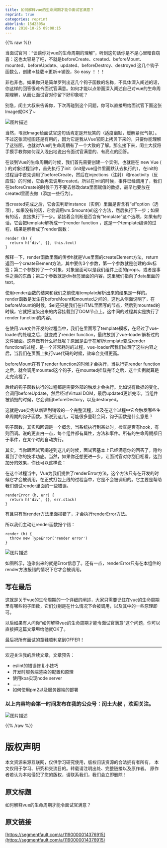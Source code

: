 ```yaml
---
title: 如何解释vue的生命周期才能令面试官满意？
reprint: true
categories: reprint
abbrlink: 15d2305a
date: 2018-10-25 09:08:15
---
```


{{% raw %}}
<p>&#x5F53;&#x9762;&#x8BD5;&#x5B98;&#x95EE;&#xFF1A;&#x201C;&#x8C08;&#x8C08;&#x4F60;&#x5BF9;vue&#x7684;&#x751F;&#x547D;&#x5468;&#x671F;&#x7684;&#x7406;&#x89E3;&#x201D;&#xFF0C;&#x542C;&#x5230;&#x8FD9;&#x53E5;&#x8BDD;&#x4F60;&#x662F;&#x4E0D;&#x662F;&#x5FC3;&#x91CC;&#x6697;&#x81EA;&#x7A83;&#x559C;&#xFF1A;&#x8FD9;&#x4E5F;&#x592A;&#x5BB9;&#x6613;&#x4E86;&#x5427;&#xFF0C;&#x4E0D;&#x5C31;&#x662F;beforeCreate&#x3001;created&#x3001;beforeMount&#x3001;mounted&#x3001;beforeUpdate&#x3001;updated&#x3001;beforeDestroy&#x3001;destroyed &#x8FD9;&#x51E0;&#x4E2A;&#x94A9;&#x5B50;&#x51FD;&#x6570;&#x4E48;&#xFF0C;&#x521B;&#x5EFA;=&gt;&#x6302;&#x8F7D;=&gt;&#x66F4;&#x65B0;=&gt;&#x9500;&#x6BC1;&#xFF0C;So easy &#xFF01;&#xFF01;&#xFF01;</p><p>&#x975E;&#x4E5F;&#x975E;&#x4E5F;&#x3002;&#x5982;&#x679C;&#x4F60;&#x53EA;&#x662F;&#x7B80;&#x5355;&#x7F57;&#x5217;&#x51FA;&#x8FD9;&#x51E0;&#x4E2A;&#x94A9;&#x5B50;&#x51FD;&#x6570;&#x7684;&#x540D;&#x79F0;&#xFF0C;&#x4E0D;&#x5177;&#x4F53;&#x6DF1;&#x5165;&#x9610;&#x8FF0;&#x7684;&#x8BDD;&#xFF0C;&#x4F60;&#x8FD9;&#x6837;&#x7684;&#x56DE;&#x7B54;&#x5F88;&#x96BE;&#x4EE4;&#x9762;&#x8BD5;&#x5B98;&#x6EE1;&#x610F;&#x3002;&#x5982;&#x4F55;&#x624D;&#x80FD;&#x4EE5;&#x70B9;&#x5E26;&#x9762;&#x6DF1;&#x5165;&#x9610;&#x8FF0;&#x81EA;&#x5DF1;&#x5BF9;vue&#x7684;&#x751F;&#x547D;&#x5468;&#x671F;&#x7406;&#x89E3;&#xFF0C;&#x4ECE;&#x800C;&#x8BA9;&#x9762;&#x8BD5;&#x5B98;&#x5BF9;&#x4F60;&#x7559;&#x4E0B;&#x597D;&#x5370;&#x8C61;&#x5462;&#xFF1F;</p><p>&#x522B;&#x6025;&#xFF0C;&#x95F0;&#x571F;&#x5927;&#x53D4;&#x6765;&#x544A;&#x8BC9;&#x4F60;&#xFF0C;&#x4E0B;&#x6B21;&#x518D;&#x78B0;&#x5230;&#x8FD9;&#x4E2A;&#x95EE;&#x9898;&#xFF0C;&#x4F60;&#x53EF;&#x4EE5;&#x76F4;&#x63A5;&#x7529;&#x7ED9;&#x9762;&#x8BD5;&#x5B98;&#x4E0B;&#x9762;&#x8FD9;&#x5F20;Image&#x5C31;OK&#x4E86;~</p><p><span class="img-wrap"><img data-src="/img/bV4xju?w=1200&amp;h=3039" src="https://static.alili.tech/img/bV4xju?w=1200&amp;h=3039" alt="&#x56FE;&#x7247;&#x63CF;&#x8FF0;" title="&#x56FE;&#x7247;&#x63CF;&#x8FF0;" style="cursor:pointer;display:inline"></span></p><p>&#x5F53;&#x7136;&#xFF0C;&#x7529;&#x5F20;Image&#x7ED9;&#x9762;&#x8BD5;&#x5B98;&#x8FD9;&#x53E5;&#x8BDD;&#x80AF;&#x5B9A;&#x662F;&#x5F00;&#x73A9;&#x7B11;&#x7684;&#xFF08;&#x9002;&#x5EA6;&#x5E7D;&#x9ED8;&#xFF0C;&#x7F13;&#x89E3;&#x7D27;&#x5F20;&#x6C14;&#x6C1B;&#xFF09;&#x3002;&#x4E0D;&#x8FC7;&#x8FD9;&#x5F20;&#x6D41;&#x7A0B;&#x56FE;&#x8FD8;&#x662F;&#x6709;&#x7528;&#x7684;&#xFF0C;&#x56E0;&#x4E3A;&#x5B83;&#x662F;&#x6211;&#x4ECE;Vue&#x5B98;&#x7F51;&#x4E0A;&#x62F7;&#x8D1D;&#x4E0B;&#x6765;&#x7684;&#xFF0C;&#x53EA;&#x8981;&#x4F60;&#x80FD;&#x7406;&#x89E3;&#x4E86;&#x8FD9;&#x5F20;&#x56FE;&#xFF0C;&#x4E5F;&#x5C31;&#x5BF9;Vue&#x7684;&#x751F;&#x547D;&#x5468;&#x671F;&#x6709;&#x4E86;&#x4E00;&#x4E2A;&#x5927;&#x81F4;&#x7684;&#x4E86;&#x89E3;&#x3002;&#x90A3;&#x4E48;&#x63A5;&#x4E0B;&#x6765;&#xFF0C;&#x95F0;&#x571F;&#x5927;&#x53D4;&#x5C06;&#x624B;&#x6478;&#x624B;&#x6559;&#x4F60;&#x5982;&#x4F55;&#x6DF1;&#x5165;&#x6D45;&#x51FA;&#x5730;&#x8BF4;&#x51FA;&#x4EE4;&#x9762;&#x8BD5;&#x5B98;&#x6EE1;&#x610F;&#x7684;&#x3001;&#x6709;&#x4EAE;&#x70B9;&#x7684;&#x56DE;&#x7B54;&#x3002;</p><p>&#x5728;&#x8C08;&#x5230;Vue&#x7684;&#x751F;&#x547D;&#x5468;&#x671F;&#x7684;&#x65F6;&#x5019;&#xFF0C;&#x6211;&#x4EEC;&#x9996;&#x5148;&#x9700;&#x8981;&#x521B;&#x5EFA;&#x4E00;&#x4E2A;&#x5B9E;&#x4F8B;&#xFF0C;&#x4E5F;&#x5C31;&#x662F;&#x5728; new Vue ( ) &#x7684;&#x5BF9;&#x8C61;&#x8FC7;&#x7A0B;&#x5F53;&#x4E2D;&#xFF0C;&#x9996;&#x5148;&#x6267;&#x884C;&#x4E86;init&#xFF08;init&#x662F;vue&#x7EC4;&#x4EF6;&#x91CC;&#x9762;&#x9ED8;&#x8BA4;&#x53BB;&#x6267;&#x884C;&#x7684;&#xFF09;&#xFF0C;&#x5728;init&#x7684;&#x8FC7;&#x7A0B;&#x5F53;&#x4E2D;&#x9996;&#x5148;&#x8C03;&#x7528;&#x4E86;beforeCreate&#xFF0C;&#x7136;&#x540E;&#x5728;injections&#xFF08;&#x6CE8;&#x5C04;&#xFF09;&#x548C;reactivity&#xFF08;&#x53CD;&#x5E94;&#x6027;&#xFF09;&#x7684;&#x65F6;&#x5019;&#xFF0C;&#x5B83;&#x4F1A;&#x518D;&#x53BB;&#x8C03;&#x7528;created&#x3002;&#x6240;&#x4EE5;&#x5728;init&#x7684;&#x65F6;&#x5019;&#xFF0C;&#x4E8B;&#x4EF6;&#x5DF2;&#x7ECF;&#x8C03;&#x7528;&#x4E86;&#xFF0C;&#x6211;&#x4EEC;&#x5728;beforeCreate&#x7684;&#x65F6;&#x5019;&#x5343;&#x4E07;&#x4E0D;&#x8981;&#x53BB;&#x4FEE;&#x6539;data&#x91CC;&#x9762;&#x8D4B;&#x503C;&#x7684;&#x6570;&#x636E;&#xFF0C;&#x6700;&#x65E9;&#x4E5F;&#x8981;&#x653E;&#x5728;created&#x91CC;&#x9762;&#x53BB;&#x505A;&#xFF08;&#x6DFB;&#x52A0;&#x4E00;&#x4E9B;&#x884C;&#x4E3A;&#xFF09;&#x3002;</p><p>&#x5F53;created&#x5B8C;&#x6210;&#x4E4B;&#x540E;&#xFF0C;&#x5B83;&#x4F1A;&#x53BB;&#x5224;&#x65AD;instance&#xFF08;&#x5B9E;&#x4F8B;&#xFF09;&#x91CC;&#x9762;&#x662F;&#x5426;&#x542B;&#x6709;&#x201C;el&#x201D;option&#xFF08;&#x9009;&#x9879;&#xFF09;&#xFF0C;&#x5982;&#x679C;&#x6CA1;&#x6709;&#x7684;&#x8BDD;&#xFF0C;&#x5B83;&#x4F1A;&#x8C03;&#x7528;vm.$mount(el)&#x8FD9;&#x4E2A;&#x65B9;&#x6CD5;&#xFF0C;&#x7136;&#x540E;&#x6267;&#x884C;&#x4E0B;&#x4E00;&#x6B65;&#xFF1B;&#x5982;&#x679C;&#x6709;&#x7684;&#x8BDD;&#xFF0C;&#x76F4;&#x63A5;&#x6267;&#x884C;&#x4E0B;&#x4E00;&#x6B65;&#x3002;&#x7D27;&#x63A5;&#x7740;&#x4F1A;&#x5224;&#x65AD;&#x662F;&#x5426;&#x542B;&#x6709;&#x201C;template&#x201D;&#x8FD9;&#x4E2A;&#x9009;&#x9879;&#xFF0C;&#x5982;&#x679C;&#x6709;&#x7684;&#x8BDD;&#xFF0C;&#x5B83;&#x4F1A;&#x628A;template&#x89E3;&#x6790;&#x6210;&#x4E00;&#x4E2A;render function &#xFF0C;&#x8FD9;&#x662F;&#x4E00;&#x4E2A;template&#x7F16;&#x8BD1;&#x7684;&#x8FC7;&#x7A0B;&#xFF0C;&#x7ED3;&#x679C;&#x662F;&#x89E3;&#x6790;&#x6210;&#x4E86;render&#x51FD;&#x6570;&#xFF1A;</p><div class="widget-codetool" style="display:none"><div class="widget-codetool--inner"><span class="selectCode code-tool" data-toggle="tooltip" data-placement="top" title="" data-original-title="&#x5168;&#x9009;"></span> <span type="button" class="copyCode code-tool" data-toggle="tooltip" data-placement="top" data-clipboard-text="render (h) {
  return h(&apos;div&apos;, {}, this.text)
}" title="" data-original-title="&#x590D;&#x5236;"></span> <span type="button" class="saveToNote code-tool" data-toggle="tooltip" data-placement="top" title="" data-original-title="&#x653E;&#x8FDB;&#x7B14;&#x8BB0;"></span></div></div><pre class="hljs kotlin"><code>render (h) {
  <span class="hljs-keyword">return</span> h(<span class="hljs-string">&apos;div&apos;</span>, {}, <span class="hljs-keyword">this</span>.text)
}</code></pre><p>&#x89E3;&#x91CA;&#x4E00;&#x4E0B;&#xFF0C;render&#x51FD;&#x6570;&#x91CC;&#x9762;&#x7684;&#x4F20;&#x53C2;h&#x5C31;&#x662F;Vue&#x91CC;&#x9762;&#x7684;createElement&#x65B9;&#x6CD5;&#xFF0C;return&#x8FD4;&#x56DE;&#x4E00;&#x4E2A;createElement&#x65B9;&#x6CD5;&#xFF0C;&#x5176;&#x4E2D;&#x8981;&#x4F20;3&#x4E2A;&#x53C2;&#x6570;&#xFF0C;&#x7B2C;&#x4E00;&#x4E2A;&#x53C2;&#x6570;&#x5C31;&#x662F;&#x521B;&#x5EFA;&#x7684;div&#x6807;&#x7B7E;&#xFF1B;&#x7B2C;&#x4E8C;&#x4E2A;&#x53C2;&#x6570;&#x4F20;&#x4E86;&#x4E00;&#x4E2A;&#x5BF9;&#x8C61;&#xFF0C;&#x5BF9;&#x8C61;&#x91CC;&#x9762;&#x53EF;&#x4EE5;&#x662F;&#x6211;&#x4EEC;&#x7EC4;&#x4EF6;&#x4E0A;&#x9762;&#x7684;props&#xFF0C;&#x6216;&#x8005;&#x662F;&#x4E8B;&#x4EF6;&#x4E4B;&#x7C7B;&#x7684;&#x4E1C;&#x897F;&#xFF1B;&#x7B2C;&#x4E09;&#x4E2A;&#x53C2;&#x6570;&#x5C31;&#x662F;div&#x6807;&#x7B7E;&#x91CC;&#x9762;&#x7684;&#x5185;&#x5BB9;&#xFF0C;&#x8FD9;&#x91CC;&#x6211;&#x4EEC;&#x6307;&#x5411;&#x4E86;data&#x91CC;&#x9762;&#x7684;text&#x3002;</p><p>&#x4F7F;&#x7528;render&#x51FD;&#x6570;&#x7684;&#x7ED3;&#x679C;&#x548C;&#x6211;&#x4EEC;&#x4E4B;&#x524D;&#x4F7F;&#x7528;template&#x89E3;&#x6790;&#x51FA;&#x6765;&#x7684;&#x7ED3;&#x679C;&#x662F;&#x4E00;&#x6837;&#x7684;&#x3002;render&#x51FD;&#x6570;&#x662F;&#x53D1;&#x751F;&#x5728;beforeMount&#x548C;mounted&#x4E4B;&#x95F4;&#x7684;&#xFF0C;&#x8FD9;&#x4E5F;&#x4ECE;&#x4FA7;&#x9762;&#x8BF4;&#x660E;&#x4E86;&#xFF0C;&#x5728;beforeMount&#x7684;&#x65F6;&#x5019;&#xFF0C;$el&#x8FD8;&#x53EA;&#x662F;&#x6211;&#x4EEC;&#x5728;HTML&#x91CC;&#x9762;&#x5199;&#x7684;&#x8282;&#x70B9;&#xFF0C;&#x7136;&#x540E;&#x5230;mounted&#x7684;&#x65F6;&#x5019;&#xFF0C;&#x5B83;&#x5C31;&#x628A;&#x6E32;&#x67D3;&#x51FA;&#x6765;&#x7684;&#x5185;&#x5BB9;&#x6302;&#x8F7D;&#x5230;&#x4E86;DOM&#x8282;&#x70B9;&#x4E0A;&#x3002;&#x8FD9;&#x4E2D;&#x95F4;&#x7684;&#x8FC7;&#x7A0B;&#x5176;&#x5B9E;&#x662F;&#x6267;&#x884C;&#x4E86;render function&#x7684;&#x5185;&#x5BB9;&#x3002;</p><p>&#x5728;&#x4F7F;&#x7528;.vue&#x6587;&#x4EF6;&#x5F00;&#x53D1;&#x7684;&#x8FC7;&#x7A0B;&#x5F53;&#x4E2D;&#xFF0C;&#x6211;&#x4EEC;&#x5728;&#x91CC;&#x9762;&#x5199;&#x4E86;template&#x6A21;&#x677F;&#xFF0C;&#x5728;&#x7ECF;&#x8FC7;&#x4E86;vue-loader&#x7684;&#x5904;&#x7406;&#x4E4B;&#x540E;&#xFF0C;&#x5C31;&#x53D8;&#x6210;&#x4E86;render function&#xFF0C;&#x6700;&#x7EC8;&#x653E;&#x5230;&#x4E86;vue-loader&#x89E3;&#x6790;&#x8FC7;&#x7684;&#x6587;&#x4EF6;&#x91CC;&#x9762;&#x3002;&#x8FD9;&#x6837;&#x505A;&#x6709;&#x4EC0;&#x4E48;&#x597D;&#x5904;&#x5462;&#xFF1F;&#x539F;&#x56E0;&#x662F;&#x7531;&#x4E8E;&#x5728;&#x89E3;&#x6790;template&#x53D8;&#x6210;render function&#x7684;&#x8FC7;&#x7A0B;&#xFF0C;&#x662F;&#x4E00;&#x4E2A;&#x975E;&#x5E38;&#x8017;&#x65F6;&#x7684;&#x8FC7;&#x7A0B;&#xFF0C;vue-loader&#x5E2E;&#x6211;&#x4EEC;&#x5904;&#x7406;&#x4E86;&#x8FD9;&#x4E9B;&#x5185;&#x5BB9;&#x4E4B;&#x540E;&#xFF0C;&#x5F53;&#x6211;&#x4EEC;&#x5728;&#x9875;&#x9762;&#x4E0A;&#x6267;&#x884C;vue&#x4EE3;&#x7801;&#x7684;&#x65F6;&#x5019;&#xFF0C;&#x6548;&#x7387;&#x4F1A;&#x53D8;&#x5F97;&#x66F4;&#x9AD8;&#x3002;</p><p>beforeMount&#x5728;&#x6709;&#x4E86;render function&#x7684;&#x65F6;&#x5019;&#x624D;&#x4F1A;&#x6267;&#x884C;&#xFF0C;&#x5F53;&#x6267;&#x884C;&#x5B8C;render function&#x4E4B;&#x540E;&#xFF0C;&#x5C31;&#x4F1A;&#x8C03;&#x7528;mounted&#x8FD9;&#x4E2A;&#x94A9;&#x5B50;&#xFF0C;&#x5728;mounted&#x6302;&#x8F7D;&#x5B8C;&#x6BD5;&#x4E4B;&#x540E;&#xFF0C;&#x8FD9;&#x4E2A;&#x5B9E;&#x4F8B;&#x5C31;&#x7B97;&#x662F;&#x8D70;&#x5B8C;&#x6D41;&#x7A0B;&#x4E86;&#x3002;</p><p>&#x540E;&#x7EED;&#x7684;&#x94A9;&#x5B50;&#x51FD;&#x6570;&#x6267;&#x884C;&#x7684;&#x8FC7;&#x7A0B;&#x90FD;&#x662F;&#x9700;&#x8981;&#x5916;&#x90E8;&#x7684;&#x89E6;&#x53D1;&#x624D;&#x4F1A;&#x6267;&#x884C;&#x3002;&#x6BD4;&#x5982;&#x8BF4;&#x6709;&#x6570;&#x636E;&#x7684;&#x53D8;&#x5316;&#xFF0C;&#x4F1A;&#x8C03;&#x7528;beforeUpdate&#xFF0C;&#x7136;&#x540E;&#x7ECF;&#x8FC7;Virtual DOM&#xFF0C;&#x6700;&#x540E;updated&#x66F4;&#x65B0;&#x5B8C;&#x6BD5;&#x3002;&#x5F53;&#x7EC4;&#x4EF6;&#x88AB;&#x9500;&#x6BC1;&#x7684;&#x65F6;&#x5019;&#xFF0C;&#x5B83;&#x4F1A;&#x8C03;&#x7528;beforeDestory&#xFF0C;&#x4EE5;&#x53CA;destoryed&#x3002;</p><p>&#x8FD9;&#x5C31;&#x662F;vue&#x5B9E;&#x4F8B;&#x4ECE;&#x65B0;&#x5EFA;&#x5230;&#x9500;&#x6BC1;&#x7684;&#x4E00;&#x4E2A;&#x5B8C;&#x6574;&#x6D41;&#x7A0B;&#xFF0C;&#x4EE5;&#x53CA;&#x5728;&#x8FD9;&#x4E2A;&#x8FC7;&#x7A0B;&#x4E2D;&#x5B83;&#x4F1A;&#x89E6;&#x53D1;&#x54EA;&#x4E9B;&#x751F;&#x547D;&#x5468;&#x671F;&#x7684;&#x94A9;&#x5B50;&#x51FD;&#x6570;&#x3002;&#x90A3;&#x8BF4;&#x5230;&#x8FD9;&#x513F;&#xFF0C;&#x53EF;&#x80FD;&#x5F88;&#x591A;&#x7AE5;&#x978B;&#x4F1A;&#x95EE;&#xFF0C;&#x94A9;&#x5B50;&#x51FD;&#x6570;&#x662F;&#x4EC0;&#x4E48;&#x610F;&#x601D;&#xFF1F;</p><p>&#x94A9;&#x5B50;&#x51FD;&#x6570;&#xFF0C;&#x5176;&#x5B9E;&#x548C;&#x56DE;&#x8C03;&#x662F;&#x4E00;&#x4E2A;&#x6982;&#x5FF5;&#xFF0C;&#x5F53;&#x7CFB;&#x7EDF;&#x6267;&#x884C;&#x5230;&#x67D0;&#x5904;&#x65F6;&#xFF0C;&#x68C0;&#x67E5;&#x662F;&#x5426;&#x6709;hook&#xFF0C;&#x6709;&#x5219;&#x56DE;&#x8C03;&#x3002;&#x8BF4;&#x7684;&#x66F4;&#x76F4;&#x767D;&#x4E00;&#x70B9;&#xFF0C;&#x6BCF;&#x4E2A;&#x7EC4;&#x4EF6;&#x90FD;&#x6709;&#x5C5E;&#x6027;&#xFF0C;&#x65B9;&#x6CD5;&#x548C;&#x4E8B;&#x4EF6;&#x3002;&#x6240;&#x6709;&#x7684;&#x751F;&#x547D;&#x5468;&#x671F;&#x90FD;&#x5F52;&#x4E8E;&#x4E8B;&#x4EF6;&#xFF0C;&#x5728;&#x67D0;&#x4E2A;&#x65F6;&#x523B;&#x81EA;&#x52A8;&#x6267;&#x884C;&#x3002;</p><p>&#x5176;&#x5B9E;&#xFF0C;&#x5F53;&#x4F60;&#x8DDF;&#x9762;&#x8BD5;&#x5B98;&#x9610;&#x8FF0;&#x5230;&#x8FD9;&#x513F;&#x7684;&#x65F6;&#x5019;&#xFF0C;&#x9762;&#x8BD5;&#x5B98;&#x57FA;&#x672C;&#x4E0A;&#x5DF2;&#x7ECF;&#x6EE1;&#x610F;&#x4F60;&#x7684;&#x56DE;&#x7B54;&#x4E86;&#xFF0C;&#x9690;&#x7EA6;&#x770B;&#x5230;&#x4E86;&#x4F60;&#x7684;&#x6280;&#x672F;&#x529F;&#x5E95;&#x3002;&#x5F53;&#x7136;&#xFF0C;&#x5982;&#x679C;&#x4F60;&#x8FD8;&#x60F3;&#x66F4;&#x8FDB;&#x4E00;&#x6B65;&#xFF0C;&#x8BA9;&#x9762;&#x8BD5;&#x5B98;&#x5BF9;&#x4F60;&#x522E;&#x76EE;&#x76F8;&#x770B;&#xFF0C;&#x8FBE;&#x5230;&#x52A0;&#x5206;&#x7684;&#x6548;&#x679C;&#xFF0C;&#x4F60;&#x8FD8;&#x53EF;&#x4EE5;&#x8FD9;&#x6837;&#x8BF4;&#xFF1A;</p><p>&#x5728;&#x8FD9;&#x4E2A;&#x8FC7;&#x7A0B;&#x5F53;&#x4E2D;&#xFF0C;Vue&#x4E3A;&#x6211;&#x4EEC;&#x63D0;&#x4F9B;&#x4E86;renderError&#x65B9;&#x6CD5;&#xFF0C;&#x8FD9;&#x4E2A;&#x65B9;&#x6CD5;&#x53EA;&#x6709;&#x5728;&#x5F00;&#x53D1;&#x7684;&#x65F6;&#x5019;&#x5B83;&#x624D;&#x4F1A;&#x88AB;&#x8C03;&#x7528;&#xFF0C;&#x5728;&#x6B63;&#x5F0F;&#x6253;&#x5305;&#x4E0A;&#x7EBF;&#x7684;&#x8FC7;&#x7A0B;&#x5F53;&#x4E2D;&#xFF0C;&#x5B83;&#x662F;&#x4E0D;&#x4F1A;&#x88AB;&#x8C03;&#x7528;&#x7684;&#x3002;&#x5B83;&#x4E3B;&#x8981;&#x662F;&#x5E2E;&#x52A9;&#x6211;&#x4EEC;&#x8C03;&#x8BD5;render&#x91CC;&#x9762;&#x7684;&#x4E00;&#x4E9B;&#x9519;&#x8BEF;&#x3002;</p><div class="widget-codetool" style="display:none"><div class="widget-codetool--inner"><span class="selectCode code-tool" data-toggle="tooltip" data-placement="top" title="" data-original-title="&#x5168;&#x9009;"></span> <span type="button" class="copyCode code-tool" data-toggle="tooltip" data-placement="top" data-clipboard-text="renderError (h, err) {
  return h(&apos;div&apos;, {}, err.stack)
}" title="" data-original-title="&#x590D;&#x5236;"></span> <span type="button" class="saveToNote code-tool" data-toggle="tooltip" data-placement="top" title="" data-original-title="&#x653E;&#x8FDB;&#x7B14;&#x8BB0;"></span></div></div><pre class="hljs stata"><code>renderError (<span class="hljs-keyword">h</span>, <span class="hljs-keyword">err</span>) {
  <span class="hljs-keyword">return</span> <span class="hljs-built_in">h</span>(&apos;div&apos;, {}, <span class="hljs-keyword">err</span>.<span class="hljs-keyword">stack</span>)
}</code></pre><p>&#x6709;&#x4E14;&#x53EA;&#x6709;&#x5F53;render&#x65B9;&#x6CD5;&#x91CC;&#x9762;&#x62A5;&#x9519;&#x4E86;&#xFF0C;&#x624D;&#x4F1A;&#x6267;&#x884C;renderError&#x65B9;&#x6CD5;&#x3002;</p><p>&#x6240;&#x4EE5;&#x6211;&#x4EEC;&#x4E3B;&#x52A8;&#x8BA9;render&#x51FD;&#x6570;&#x62A5;&#x4E2A;&#x9519;&#xFF1A;</p><div class="widget-codetool" style="display:none"><div class="widget-codetool--inner"><span class="selectCode code-tool" data-toggle="tooltip" data-placement="top" title="" data-original-title="&#x5168;&#x9009;"></span> <span type="button" class="copyCode code-tool" data-toggle="tooltip" data-placement="top" data-clipboard-text="render (h) {
  throw new TypeError(&apos;render error&apos;)
}" title="" data-original-title="&#x590D;&#x5236;"></span> <span type="button" class="saveToNote code-tool" data-toggle="tooltip" data-placement="top" title="" data-original-title="&#x653E;&#x8FDB;&#x7B14;&#x8BB0;"></span></div></div><pre class="hljs haxe"><code>render (h) {
  <span class="hljs-keyword">throw</span> <span class="hljs-keyword">new</span> <span class="hljs-type">TypeError</span>(<span class="hljs-string">&apos;render error&apos;</span>)
}</code></pre><p><span class="img-wrap"><img data-src="/img/bV8ufZ?w=1300&amp;h=420" src="https://static.alili.tech/img/bV8ufZ?w=1300&amp;h=420" alt="&#x56FE;&#x7247;&#x63CF;&#x8FF0;" title="&#x56FE;&#x7247;&#x63CF;&#x8FF0;" style="cursor:pointer;display:inline"></span></p><p>&#x5982;&#x56FE;&#x6240;&#x793A;&#xFF0C;&#x6E32;&#x67D3;&#x51FA;&#x6765;&#x7684;&#x5C31;&#x662F;Error&#x4FE1;&#x606F;&#x4E86;&#x3002;&#x8FD8;&#x6709;&#x4E00;&#x70B9;&#xFF0C;renderError&#x53EA;&#x6709;&#x5728;&#x672C;&#x7EC4;&#x4EF6;&#x7684;render&#x65B9;&#x6CD5;&#x62A5;&#x9519;&#x7684;&#x60C5;&#x51B5;&#x4E0B;&#x5B83;&#x624D;&#x4F1A;&#x88AB;&#x8C03;&#x7528;&#x3002;</p><h2 id="articleHeader0">&#x5199;&#x5728;&#x6700;&#x540E;</h2><p>&#x8FD9;&#x5C31;&#x662F;&#x5173;&#x4E8E;vue&#x7684;&#x751F;&#x547D;&#x5468;&#x671F;&#x7684;&#x4E00;&#x4E2A;&#x8BE6;&#x7EC6;&#x7684;&#x9610;&#x8FF0;&#xFF0C;&#x5927;&#x5BB6;&#x53EA;&#x9700;&#x8981;&#x8BB0;&#x4F4F;&#x5728;vue&#x7684;&#x751F;&#x547D;&#x5468;&#x671F;&#x91CC;&#x6709;&#x54EA;&#x4E9B;&#x94A9;&#x5B50;&#x51FD;&#x6570;&#xFF0C;&#x5B83;&#x4EEC;&#x5206;&#x522B;&#x662F;&#x5728;&#x4EC0;&#x4E48;&#x60C5;&#x51B5;&#x4E0B;&#x4F1A;&#x88AB;&#x8C03;&#x7528;&#xFF0C;&#x4EE5;&#x53CA;&#x5176;&#x4E2D;&#x7684;&#x4E00;&#x4E9B;&#x539F;&#x7406;&#x5373;&#x53EF;&#x3002;</p><p>&#x4EE5;&#x540E;&#x5982;&#x679C;&#x6709;&#x4EBA;&#x95EE;&#x4F60;&#x201C;&#x5982;&#x4F55;&#x89E3;&#x91CA;vue&#x7684;&#x751F;&#x547D;&#x5468;&#x671F;&#x624D;&#x80FD;&#x4EE4;&#x9762;&#x8BD5;&#x5B98;&#x6EE1;&#x610F;&#x201D;&#x8FD9;&#x4E2A;&#x95EE;&#x9898;&#xFF0C;&#x4F60;&#x53EF;&#x4EE5;&#x76F4;&#x63A5;&#x628A;&#x8FD9;&#x7BC7;&#x6587;&#x7AE0;&#x7529;&#x7ED9;&#x4ED6;&#x5C31;OK&#x4E86;&#x3002;</p><p>&#x6700;&#x540E;&#x795D;&#x6240;&#x6709;&#x9762;&#x8BD5;&#x7684;&#x7AE5;&#x978B;&#x987A;&#x5229;&#x62FF;&#x5230;OFFER&#xFF01;</p><hr><p>&#x6B22;&#x8FCE;&#x5173;&#x6CE8;&#x6211;&#x7684;&#x540E;&#x7EED;&#x6587;&#x7AE0;&#xFF0C;&#x6587;&#x7AE0;&#x9884;&#x544A;&#xFF1A;</p><ul><li>eslint&#x7684;&#x9519;&#x8BEF;&#x4FEE;&#x590D;&#x5C0F;&#x6280;&#x5DE7;</li><li>&#x5F00;&#x53D1;&#x65F6;&#x670D;&#x52A1;&#x7AEF;&#x6E32;&#x67D3;&#x7684;&#x914D;&#x7F6E;&#x548C;&#x539F;&#x7406;</li><li>&#x4F7F;&#x7528;koa&#x5B9E;&#x73B0;node server</li><li>......</li><li>&#x5982;&#x4F55;&#x4F7F;&#x7528;pm2&#x4EE5;&#x53CA;&#x670D;&#x52A1;&#x5668;&#x7AEF;&#x7684;&#x90E8;&#x7F72;</li></ul><h3 id="articleHeader1">&#x4EE5;&#x4E0A;&#x5185;&#x5BB9;&#x5747;&#x4F1A;&#x7B2C;&#x4E00;&#x65F6;&#x95F4;&#x53D1;&#x5E03;&#x5728;&#x6211;&#x7684;&#x516C;&#x4F17;&#x53F7;&#xFF1A;&#x95F0;&#x571F;&#x5927;&#x53D4; &#xFF0C;&#x6B22;&#x8FCE;&#x5173;&#x6CE8;&#x3002;</h3><p><span class="img-wrap"><img data-src="/img/bV8ufS?w=258&amp;h=258" src="https://static.alili.tech/img/bV8ufS?w=258&amp;h=258" alt="&#x56FE;&#x7247;&#x63CF;&#x8FF0;" title="&#x56FE;&#x7247;&#x63CF;&#x8FF0;" style="cursor:pointer;display:inline"></span></p>
{{% /raw %}}

# 版权声明
本文资源来源互联网，仅供学习研究使用，版权归该资源的合法拥有者所有，
本文仅用于学习、研究和交流目的。转载请注明出处、完整链接以及原作者。
原作者若认为本站侵犯了您的版权，请联系我们，我们会立即删除！

## 原文标题
如何解释vue的生命周期才能令面试官满意？

## 原文链接
[https://segmentfault.com/a/1190000014376915](https://segmentfault.com/a/1190000014376915)

